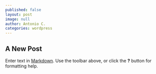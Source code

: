 ```yaml
---
published: false
layout: post
image: null
author: Antonio C.
categories: wordpress
---
```

## A New Post

Enter text in [Markdown](http://daringfireball.net/projects/markdown/). Use the toolbar above, or click the **?** button for formatting help.

